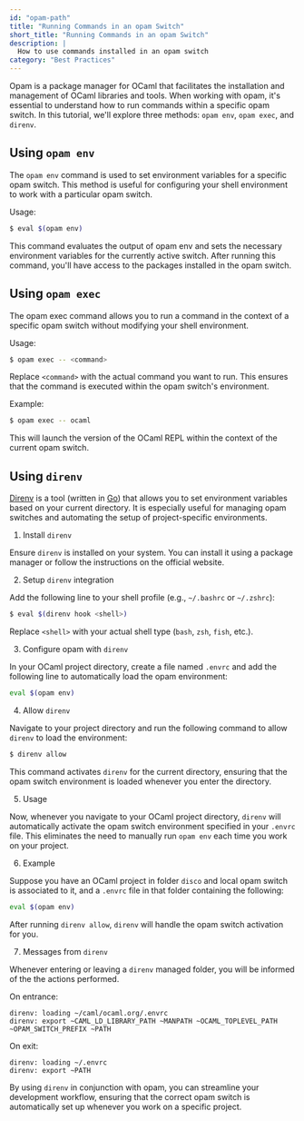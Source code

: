 ```yaml
---
id: "opam-path"
title: "Running Commands in an opam Switch"
short_title: "Running Commands in an opam Switch"
description: |
  How to use commands installed in an opam switch
category: "Best Practices"
---
```


Opam is a package manager for OCaml that facilitates the installation and management of OCaml libraries and tools. When working with opam, it's essential to understand how to run commands within a specific opam switch. In this tutorial, we'll explore three methods: `opam env`, `opam exec`, and `direnv`.

## Using `opam env`

The `opam env` command is used to set environment variables for a specific opam switch. This method is useful for configuring your shell environment to work with a particular opam switch.

Usage:
```bash
$ eval $(opam env)
```

This command evaluates the output of opam env and sets the necessary environment variables for the currently active switch. After running this command, you'll have access to the packages installed in the opam switch.

## Using `opam exec`
The opam exec command allows you to run a command in the context of a specific opam switch without modifying your shell environment.

Usage:
```bash
$ opam exec -- <command>
```
Replace `<command>` with the actual command you want to run. This ensures that the command is executed within the opam switch's environment.

Example:
```bash
$ opam exec -- ocaml
```

This will launch the version of the OCaml REPL within the context of the current opam switch.

## Using `direnv`

[Direnv](https://direnv.net/) is a tool (written in [Go](https://go.dev/)) that allows you to set environment variables based on your current directory. It is especially useful for managing opam switches and automating the setup of project-specific environments.

1. Install `direnv`

Ensure `direnv` is installed on your system. You can install it using a package manager or follow the instructions on the official website.

2. Setup `direnv` integration

Add the following line to your shell profile (e.g., `~/.bashrc` or `~/.zshrc`):
```bash
$ eval $(direnv hook <shell>)
```
Replace `<shell>` with your actual shell type (`bash`, `zsh`, `fish`, etc.).

3. Configure opam with `direnv`

In your OCaml project directory, create a file named `.envrc` and add the following line to automatically load the opam environment:
```bash
eval $(opam env)
```

4. Allow `direnv`

Navigate to your project directory and run the following command to allow `direnv` to load the environment:
```bash
$ direnv allow
```

This command activates `direnv` for the current directory, ensuring that the opam switch environment is loaded whenever you enter the directory.

5. Usage

Now, whenever you navigate to your OCaml project directory, `direnv` will automatically activate the opam switch environment specified in your `.envrc` file. This eliminates the need to manually run `opam env` each time you work on your project.

6. Example

Suppose you have an OCaml project in folder `disco` and local opam switch is associated to it, and a `.envrc` file in that folder containing the following:
```bash
eval $(opam env)
```
After running `direnv allow`, `direnv` will handle the opam switch activation for you.

7. Messages from `direnv`

Whenever entering or leaving a `direnv` managed folder, you will be informed of the the actions performed.

On entrance:
```
direnv: loading ~/caml/ocaml.org/.envrc
direnv: export ~CAML_LD_LIBRARY_PATH ~MANPATH ~OCAML_TOPLEVEL_PATH ~OPAM_SWITCH_PREFIX ~PATH
```

On exit:
```
direnv: loading ~/.envrc
direnv: export ~PATH
```

By using `direnv` in conjunction with opam, you can streamline your development workflow, ensuring that the correct opam switch is automatically set up whenever you work on a specific project.
